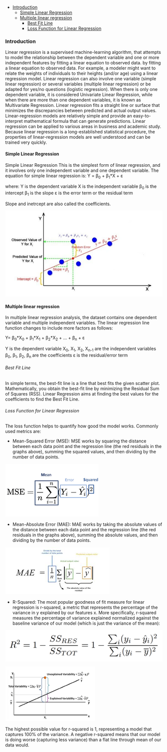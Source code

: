 - [Introduction](#introduction)
  - [Simple Linear Regression](#simple-linear-regression)
  - [Multiple linear regression](#multiple-linear-regression)
      - [Best Fit Line](#best-fit-line)
      - [Loss Function for Linear Regression](#loss-function-for-linear-regression)


### Introduction
Linear regression is a supervised machine-learning algorithm, that attempts to model the relationship between the dependent variable and one or more independent features by fitting a linear equation to observed data. by fitting a linear equation to observed data. For example, a modeler might want to relate the weights of individuals to their heights (and/or age) using a linear regression model.
Linear regression can also involve one variable (simple linear regression) or several variables (multiple linear regression) or be adapted for yes/no questions (logistic regression). When there is only one dependent variable, it is considered Univariate Linear Regression, while when there are more than one dependent variables, it is known as Multivariate Regression.
Linear regression fits a straight line or surface that minimizes the discrepancies between predicted and actual output values. 
Linear-regression models are relatively simple and provide an easy-to-interpret mathematical formula that can generate predictions. Linear regression can be applied to various areas in business and academic study. Because linear regression is a long-established statistical procedure, the properties of linear-regression models are well understood and can be trained very quickly.

#### Simple Linear Regression
Simple Linear Regression
This is the simplest form of linear regression, and it involves only one independent variable and one dependent variable. The equation for simple linear regression is:
Y = β<sub>0</sub> + β<sub>1</sub>*X + ε

where:
Y is the dependent variable
X is the independent variable
β<sub>0</sub> is the intercept
β<sub>1</sub> is the slope
ε is the error term or the residual term

Slope and inetrcept are also called the coefficients.

![Simple Linear Regression](image.png)


#### Multiple linear regression
In multiple linear regression analysis, the dataset contains one dependent variable and multiple independent variables. The linear regression line function changes to include more factors as follows:

Y= β<sub>0</sub>*X<sub>0</sub> + β<sub>1</sub>*X<sub>1</sub> + β<sub>2</sub>*X<sub>2</sub> + ... + β<sub>n</sub> + ε 

Y is the dependent variable
X<sub>0</sub>, X<sub>1</sub>, X<sub>2</sub>, X<sub>n-1</sub> are the independent variables
β<sub>0</sub>, β<sub>1</sub>, β<sub>2</sub>, β<sub>n </sub> are the coefficients
ε is the residual/error term

###### Best Fit Line
In simple terms, the best-fit line is a line that best fits the given scatter plot. Mathematically, you obtain the best-fit line by minimizing the Residual Sum of Squares (RSS). Linear Regression aims at finding the best values for the coefficients to find the Best Fit Line.

###### Loss Function for Linear Regression
The loss function helps to quantify how good the model works. Commonly used metrics are:
- Mean-Squared Error (MSE): MSE works by squaring the distance between each data point and the regression line (the red residuals in the graphs above), summing the squared values, and then dividing by the number of data points.

![MSE](image-1.png)

- Mean-Absolute Error (MAE): MAE works by taking the absolute values of the distance between each data point and the regression line (the red residuals in the graphs above), summing the absolute values, and then dividing by the number of data points.

![MAE](image-2.png)

- R-Squared: The most popular goodness of fit measure for linear regression is r-squared, a metric that represents the percentage of the variance in y explained by our features x. More specifically, r-squared measures the percentage of variance explained normalized against the baseline variance of our model (which is just the variance of the mean):

![R-Squared](image-4.png)

![Explained & Unexplained Variance](image-3.png)

The highest possible value for r-squared is 1, representing a model that captures 100% of the variance. A negative r-squared means that our model is doing worse (capturing less variance) than a flat line through mean of our data would.
